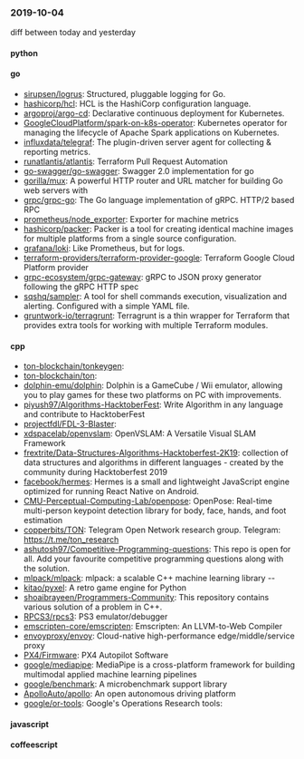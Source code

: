### 2019-10-04
diff between today and yesterday

#### python

#### go
* [sirupsen/logrus](https://github.com/sirupsen/logrus): Structured, pluggable logging for Go.
* [hashicorp/hcl](https://github.com/hashicorp/hcl): HCL is the HashiCorp configuration language.
* [argoproj/argo-cd](https://github.com/argoproj/argo-cd): Declarative continuous deployment for Kubernetes.
* [GoogleCloudPlatform/spark-on-k8s-operator](https://github.com/GoogleCloudPlatform/spark-on-k8s-operator): Kubernetes operator for managing the lifecycle of Apache Spark applications on Kubernetes.
* [influxdata/telegraf](https://github.com/influxdata/telegraf): The plugin-driven server agent for collecting & reporting metrics.
* [runatlantis/atlantis](https://github.com/runatlantis/atlantis): Terraform Pull Request Automation
* [go-swagger/go-swagger](https://github.com/go-swagger/go-swagger): Swagger 2.0 implementation for go
* [gorilla/mux](https://github.com/gorilla/mux): A powerful HTTP router and URL matcher for building Go web servers with 
* [grpc/grpc-go](https://github.com/grpc/grpc-go): The Go language implementation of gRPC. HTTP/2 based RPC
* [prometheus/node_exporter](https://github.com/prometheus/node_exporter): Exporter for machine metrics
* [hashicorp/packer](https://github.com/hashicorp/packer): Packer is a tool for creating identical machine images for multiple platforms from a single source configuration.
* [grafana/loki](https://github.com/grafana/loki): Like Prometheus, but for logs.
* [terraform-providers/terraform-provider-google](https://github.com/terraform-providers/terraform-provider-google): Terraform Google Cloud Platform provider
* [grpc-ecosystem/grpc-gateway](https://github.com/grpc-ecosystem/grpc-gateway): gRPC to JSON proxy generator following the gRPC HTTP spec
* [sqshq/sampler](https://github.com/sqshq/sampler): A tool for shell commands execution, visualization and alerting. Configured with a simple YAML file.
* [gruntwork-io/terragrunt](https://github.com/gruntwork-io/terragrunt): Terragrunt is a thin wrapper for Terraform that provides extra tools for working with multiple Terraform modules.

#### cpp
* [ton-blockchain/tonkeygen](https://github.com/ton-blockchain/tonkeygen): 
* [ton-blockchain/ton](https://github.com/ton-blockchain/ton): 
* [dolphin-emu/dolphin](https://github.com/dolphin-emu/dolphin): Dolphin is a GameCube / Wii emulator, allowing you to play games for these two platforms on PC with improvements.
* [piyush97/Algorithms-HacktoberFest](https://github.com/piyush97/Algorithms-HacktoberFest): Write Algorithm in any language and contribute to HacktoberFest
* [projectfdl/FDL-3-Blaster](https://github.com/projectfdl/FDL-3-Blaster): 
* [xdspacelab/openvslam](https://github.com/xdspacelab/openvslam): OpenVSLAM: A Versatile Visual SLAM Framework
* [frextrite/Data-Structures-Algorithms-Hacktoberfest-2K19](https://github.com/frextrite/Data-Structures-Algorithms-Hacktoberfest-2K19): collection of data structures and algorithms in different languages - created by the community during Hacktoberfest 2019
* [facebook/hermes](https://github.com/facebook/hermes): Hermes is a small and lightweight JavaScript engine optimized for running React Native on Android.
* [CMU-Perceptual-Computing-Lab/openpose](https://github.com/CMU-Perceptual-Computing-Lab/openpose): OpenPose: Real-time multi-person keypoint detection library for body, face, hands, and foot estimation
* [copperbits/TON](https://github.com/copperbits/TON): Telegram Open Network research group. Telegram: https://t.me/ton_research
* [ashutosh97/Competitive-Programming-questions](https://github.com/ashutosh97/Competitive-Programming-questions): This repo is open for all. Add your favourite competitive programming questions along with the solution.
* [mlpack/mlpack](https://github.com/mlpack/mlpack): mlpack: a scalable C++ machine learning library --
* [kitao/pyxel](https://github.com/kitao/pyxel): A retro game engine for Python
* [shoaibrayeen/Programmers-Community](https://github.com/shoaibrayeen/Programmers-Community): This repository contains various solution of a problem in C++.
* [RPCS3/rpcs3](https://github.com/RPCS3/rpcs3): PS3 emulator/debugger
* [emscripten-core/emscripten](https://github.com/emscripten-core/emscripten): Emscripten: An LLVM-to-Web Compiler
* [envoyproxy/envoy](https://github.com/envoyproxy/envoy): Cloud-native high-performance edge/middle/service proxy
* [PX4/Firmware](https://github.com/PX4/Firmware): PX4 Autopilot Software
* [google/mediapipe](https://github.com/google/mediapipe): MediaPipe is a cross-platform framework for building multimodal applied machine learning pipelines
* [google/benchmark](https://github.com/google/benchmark): A microbenchmark support library
* [ApolloAuto/apollo](https://github.com/ApolloAuto/apollo): An open autonomous driving platform
* [google/or-tools](https://github.com/google/or-tools): Google's Operations Research tools:

#### javascript

#### coffeescript
